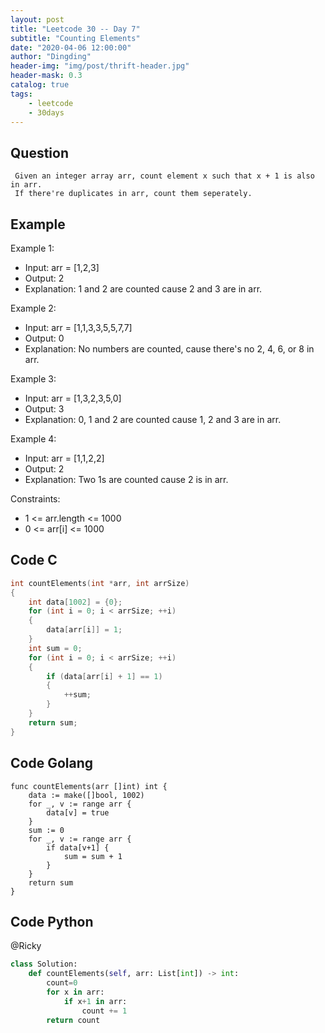 ```yaml
---
layout: post
title: "Leetcode 30 -- Day 7"
subtitle: "Counting Elements"
date: "2020-04-06 12:00:00"
author: "Dingding"
header-img: "img/post/thrift-header.jpg"
header-mask: 0.3
catalog: true
tags:
    - leetcode
    - 30days
---
```


## Question

```
 Given an integer array arr, count element x such that x + 1 is also in arr.
 If there're duplicates in arr, count them seperately.
```

## Example

Example 1:

-   Input: arr = [1,2,3]
-   Output: 2
-   Explanation: 1 and 2 are counted cause 2 and 3 are in arr.

Example 2:

-   Input: arr = [1,1,3,3,5,5,7,7]
-   Output: 0
-   Explanation: No numbers are counted, cause there's no 2, 4, 6, or 8 in arr.

Example 3:

-   Input: arr = [1,3,2,3,5,0]
-   Output: 3
-   Explanation: 0, 1 and 2 are counted cause 1, 2 and 3 are in arr.

Example 4:

-   Input: arr = [1,1,2,2]
-   Output: 2
-   Explanation: Two 1s are counted cause 2 is in arr.

Constraints:

-   1 <= arr.length <= 1000
-   0 <= arr[i] <= 1000

## Code C

```c
int countElements(int *arr, int arrSize)
{
    int data[1002] = {0};
    for (int i = 0; i < arrSize; ++i)
    {
        data[arr[i]] = 1;
    }
    int sum = 0;
    for (int i = 0; i < arrSize; ++i)
    {
        if (data[arr[i] + 1] == 1)
        {
            ++sum;
        }
    }
    return sum;
}
```

## Code Golang

```golang
func countElements(arr []int) int {
	data := make([]bool, 1002)
	for _, v := range arr {
		data[v] = true
	}
	sum := 0
	for _, v := range arr {
		if data[v+1] {
			sum = sum + 1
		}
	}
	return sum
}
```

## Code Python

@Ricky

```python
class Solution:
    def countElements(self, arr: List[int]) -> int:
        count=0
        for x in arr:
            if x+1 in arr:
                count += 1
        return count
```
